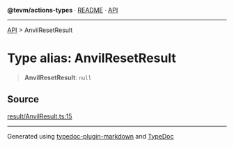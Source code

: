 **@tevm/actions-types** ∙ [README](../README.md) ∙ [API](../API.md)

***

[API](../API.md) > AnvilResetResult

# Type alias: AnvilResetResult

> **AnvilResetResult**: `null`

## Source

[result/AnvilResult.ts:15](https://github.com/evmts/tevm-monorepo/blob/main/core/actions-types/src/result/AnvilResult.ts#L15)

***
Generated using [typedoc-plugin-markdown](https://www.npmjs.com/package/typedoc-plugin-markdown) and [TypeDoc](https://typedoc.org/)
